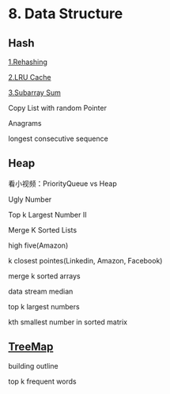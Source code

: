 # 8. Data Structure

## Hash

[1.Rehashing](https://github.com/xliu117/Leetcode/tree/master/step-by-step%20training/8.%20Data%20Structure/LintCode%20129.%20Rehashing)

[2.LRU Cache](https://github.com/xliu117/Leetcode/tree/master/step-by-step%20training/8.%20Data%20Structure/LeetCode%20146.%20LRU%20Cache)

[3.Subarray Sum](https://github.com/xliu117/Leetcode/tree/master/step-by-step%20training/8.%20Data%20Structure/LintCode%20138%20Subarray%20Sum)

Copy List with random Pointer

Anagrams

longest consecutive sequence


## Heap

看小视频：PriorityQueue vs Heap

Ugly Number 

Top k Largest Number II

Merge K Sorted Lists

high five(Amazon)

k closest pointes(Linkedin, Amazon, Facebook)

merge k sorted arrays

data stream median

top k largest numbers

kth smallest number in sorted matrix

## [TreeMap](https://docs.oracle.com/javase/7/docs/api/java/util/TreeMap.html)

building outline

top k frequent words



